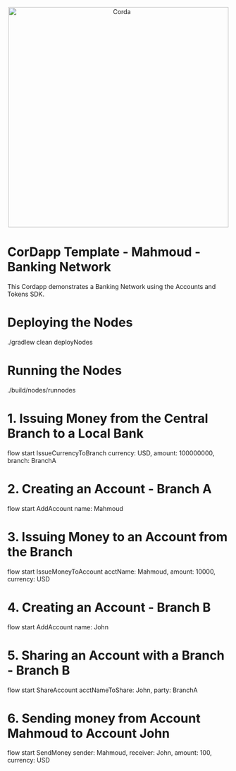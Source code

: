 <p align="center">
  <img src="https://www.corda.net/wp-content/uploads/2016/11/fg005_corda_b.png" alt="Corda" width="500">
</p>

# CorDapp Template - Mahmoud - Banking Network

This Cordapp demonstrates a Banking Network using the Accounts and Tokens SDK.

# Deploying the Nodes
./gradlew clean deployNodes   

# Running the Nodes
./build/nodes/runnodes   

# 1. Issuing Money from the Central Branch to a Local Bank
flow start IssueCurrencyToBranch currency: USD, amount: 100000000, branch: BranchA

# 2. Creating an Account - Branch A
flow start AddAccount name: Mahmoud

# 3. Issuing Money to an Account from the Branch
flow start IssueMoneyToAccount acctName: Mahmoud, amount: 10000, currency: USD

# 4. Creating an Account - Branch B
flow start AddAccount name: John

# 5. Sharing an Account with a Branch - Branch B
flow start ShareAccount acctNameToShare: John, party: BranchA

# 6. Sending money from Account Mahmoud to Account John
flow start SendMoney sender: Mahmoud, receiver: John, amount: 100, currency: USD
